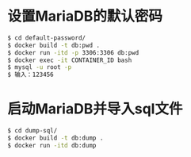﻿# 设置MariaDB的默认密码
```bash
$ cd default-password/
$ docker build -t db:pwd .
$ docker run -itd -p 3306:3306 db:pwd
$ docker exec -it CONTAINER_ID bash
$ mysql -u root -p
$ 输入：123456
```

# 启动MariaDB并导入sql文件
```bash
$ cd dump-sql/
$ docker build -t db:dump .
$ docker run -itd db:dump
```

